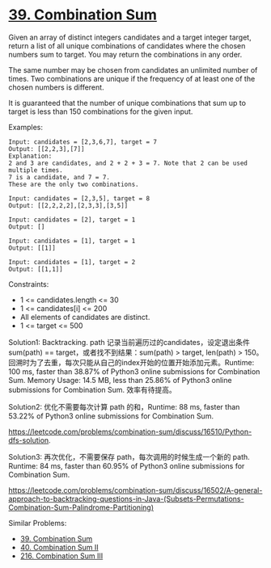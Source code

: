 # [39. Combination Sum](https://leetcode.com/problems/combination-sum/)

Given an array of distinct integers candidates and a target integer target, return a list of all unique combinations of candidates where the chosen numbers sum to target. You may return the combinations in any order.

The same number may be chosen from candidates an unlimited number of times. Two combinations are unique if the frequency of at least one of the chosen numbers is different.

It is guaranteed that the number of unique combinations that sum up to target is less than 150 combinations for the given input.

Examples:

```
Input: candidates = [2,3,6,7], target = 7
Output: [[2,2,3],[7]]
Explanation:
2 and 3 are candidates, and 2 + 2 + 3 = 7. Note that 2 can be used multiple times.
7 is a candidate, and 7 = 7.
These are the only two combinations.

Input: candidates = [2,3,5], target = 8
Output: [[2,2,2,2],[2,3,3],[3,5]]

Input: candidates = [2], target = 1
Output: []

Input: candidates = [1], target = 1
Output: [[1]]

Input: candidates = [1], target = 2
Output: [[1,1]]
```

Constraints:

- 1 <= candidates.length <= 30
- 1 <= candidates[i] <= 200
- All elements of candidates are distinct.
- 1 <= target <= 500


Solution1: Backtracking. path 记录当前遍历过的candidates，设定退出条件 sum(path) == target，或者找不到结果：sum(path) > target, len(path) > 150。回溯时为了去重，每次只能从自己的index开始的位置开始添加元素。Runtime: 100 ms, faster than 38.87% of Python3 online submissions for Combination Sum. Memory Usage: 14.5 MB, less than 25.86% of Python3 online submissions for Combination Sum. 效率有待提高。

Solution2: 优化不需要每次计算 path 的和，Runtime: 88 ms, faster than 53.22% of Python3 online submissions for Combination Sum.

https://leetcode.com/problems/combination-sum/discuss/16510/Python-dfs-solution.

Solution3: 再次优化，不需要保存 path，每次调用的时候生成一个新的 path. Runtime: 84 ms, faster than 60.95% of Python3 online submissions for Combination Sum.


https://leetcode.com/problems/combination-sum/discuss/16502/A-general-approach-to-backtracking-questions-in-Java-(Subsets-Permutations-Combination-Sum-Palindrome-Partitioning)

Similar Problems:

- [39. Combination Sum](https://leetcode.com/problems/combination-sum/)
- [40. Combination Sum II](https://leetcode.com/problems/combination-sum-ii/)
- [216. Combination Sum III](https://leetcode.com/problems/combination-sum-iii/)

